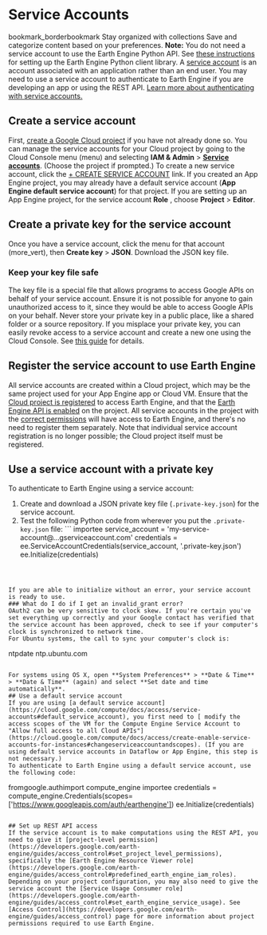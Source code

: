  
#  Service Accounts 
bookmark_borderbookmark Stay organized with collections  Save and categorize content based on your preferences. 
**Note:** You do not need a service account to use the Earth Engine Python API. See [these instructions](https://developers.google.com/earth-engine/guides/python_install) for setting up the Earth Engine Python client library. 
A [service account](https://cloud.google.com/iam/docs/service-accounts) is an account associated with an application rather than an end user. You may need to use a service account to authenticate to Earth Engine if you are developing an app or using the REST API. [Learn more about authenticating with service accounts.](https://developers.google.com/identity/protocols/oauth2/service-account)
## Create a service account
First, [create a Google Cloud project](https://developers.google.com/earth-engine/earthengine_cloud_project_setup#create-a-cloud-project) if you have not already done so. 
You can manage the service accounts for your Cloud project by going to the Cloud Console menu (menu) and selecting **IAM & Admin** > [**Service accounts**](https://console.cloud.google.com/iam-admin/serviceaccounts/). (Choose the project if prompted.)
To create a new service account, click the [+ CREATE SERVICE ACCOUNT](https://console.cloud.google.com/iam-admin/serviceaccounts/create) link. 
If you created an App Engine project, you may already have a default service account (**App Engine default service account**) for that project. If you are setting up an App Engine project, for the service account **Role** , choose **Project** > **Editor**. 
## Create a private key for the service account
Once you have a service account, click the menu for that account (more_vert), then **Create key** > **JSON**. Download the JSON key file. 
### Keep your key file safe
The key file is a special file that allows programs to access Google APIs on behalf of your service account. Ensure it is not possible for anyone to gain unauthorized access to it, since they would be able to access Google APIs on your behalf. Never store your private key in a public place, like a shared folder or a source repository. If you misplace your private key, you can easily revoke access to a service account and create a new one using the Cloud Console. See [this guide](https://cloud.google.com/iam/docs/creating-managing-service-account-keys#deleting_service_account_keys) for details.
## Register the service account to use Earth Engine
All service accounts are created within a Cloud project, which may be the same project used for your App Engine app or Cloud VM. Ensure that the [Cloud project is registered](https://console.cloud.google.com/earth-engine) to access Earth Engine, and that the [Earth Engine API is enabled](https://console.cloud.google.com/apis/library/earthengine.googleapis.com) on the project. All service accounts in the project with the [correct permissions](https://developers.google.com/earth-engine/cloud/roles_permissions) will have access to Earth Engine, and there's no need to register them separately.
Note that individual service account registration is no longer possible; the Cloud project itself must be registered.
## Use a service account with a private key
To authenticate to Earth Engine using a service account:
  1. Create and download a JSON private key file (`.private-key.json`) for the service account.
  2. Test the following Python code from wherever you put the `.private-key.json` file: ```
importee
service_account = 'my-service-account@...gserviceaccount.com'
credentials = ee.ServiceAccountCredentials(service_account, '.private-key.json')
ee.Initialize(credentials)
```



If you are able to initialize without an error, your service account is ready to use. 
### What do I do if I get an invalid_grant error?
OAuth2 can be very sensitive to clock skew. If you're certain you've set everything up correctly and your Google contact has verified that the service account has been approved, check to see if your computer's clock is synchronized to network time.
For Ubuntu systems, the call to sync your computer's clock is:
```
ntpdate ntp.ubuntu.com

```

For systems using OS X, open **System Preferences** > **Date & Time** > **Date & Time** (again) and select **Set date and time automatically**.
## Use a default service account
If you are using [a default service account](https://cloud.google.com/compute/docs/access/service-accounts#default_service_account), you first need to [ modify the access scopes of the VM for the Compute Engine Service Account to "Allow full access to all Cloud APIs"](https://cloud.google.com/compute/docs/access/create-enable-service-accounts-for-instances#changeserviceaccountandscopes). (If you are using default service accounts in Dataflow or App Engine, this step is not necessary.) 
To authenticate to Earth Engine using a default service account, use the following code:
```
fromgoogle.authimport compute_engine
importee
credentials = compute_engine.Credentials(scopes=['https://www.googleapis.com/auth/earthengine'])
ee.Initialize(credentials)
```

## Set up REST API access
If the service account is to make computations using the REST API, you need to give it [project-level permission](https://developers.google.com/earth-engine/guides/access_control#set_project_level_permissions), specifically the [Earth Engine Resource Viewer role](https://developers.google.com/earth-engine/guides/access_control#predefined_earth_engine_iam_roles). Depending on your project configuration, you may also need to give the service account the [Service Usage Consumer role](https://developers.google.com/earth-engine/guides/access_control#set_earth_engine_service_usage). See [Access Control](https://developers.google.com/earth-engine/guides/access_control) page for more information about project permissions required to use Earth Engine.
